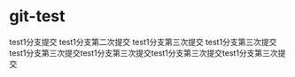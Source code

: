 # git-test
test1分支提交
test1分支第二次提交
test1分支第三次提交
test1分支第三次提交test1分支第三次提交test1分支第三次提交test1分支第三次提交test1分支第三次提交
